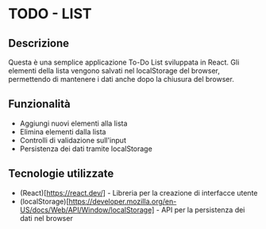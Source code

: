 # TODO - LIST

## Descrizione
Questa è una semplice applicazione To-Do List sviluppata in React. Gli elementi della lista vengono salvati nel localStorage del browser, permettendo di mantenere i dati anche dopo la chiusura del browser.

## Funzionalità 
- Aggiungi nuovi elementi alla lista
- Elimina elementi dalla lista
- Controlli di validazione sull'input
- Persistenza dei dati tramite localStorage

## Tecnologie utilizzate
- (React)[https://react.dev/] - Libreria per la creazione di interfacce utente
- (localStorage)[https://developer.mozilla.org/en-US/docs/Web/API/Window/localStorage] - API per la persistenza dei dati nel browser
